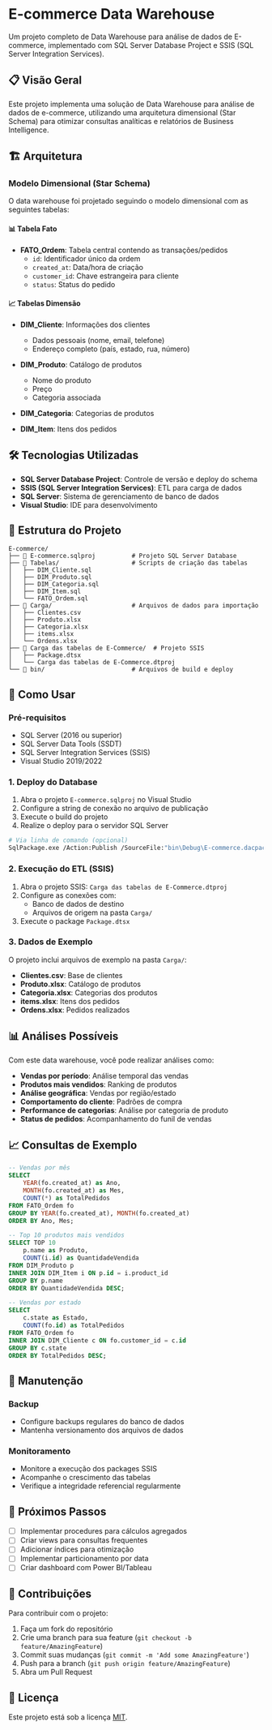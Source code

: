 # E-commerce Data Warehouse

Um projeto completo de Data Warehouse para análise de dados de E-commerce, implementado com SQL Server Database Project e SSIS (SQL Server Integration Services).

## 📋 Visão Geral

Este projeto implementa uma solução de Data Warehouse para análise de dados de e-commerce, utilizando uma arquitetura dimensional (Star Schema) para otimizar consultas analíticas e relatórios de Business Intelligence.

## 🏗️ Arquitetura

### Modelo Dimensional (Star Schema)

O data warehouse foi projetado seguindo o modelo dimensional com as seguintes tabelas:

#### 📊 Tabela Fato
- **FATO_Ordem**: Tabela central contendo as transações/pedidos
  - `id`: Identificador único da ordem
  - `created_at`: Data/hora de criação
  - `customer_id`: Chave estrangeira para cliente
  - `status`: Status do pedido

#### 📈 Tabelas Dimensão
- **DIM_Cliente**: Informações dos clientes
  - Dados pessoais (nome, email, telefone)
  - Endereço completo (país, estado, rua, número)
  
- **DIM_Produto**: Catálogo de produtos
  - Nome do produto
  - Preço
  - Categoria associada
  
- **DIM_Categoria**: Categorias de produtos
  
- **DIM_Item**: Itens dos pedidos

## 🛠️ Tecnologias Utilizadas

- **SQL Server Database Project**: Controle de versão e deploy do schema
- **SSIS (SQL Server Integration Services)**: ETL para carga de dados
- **SQL Server**: Sistema de gerenciamento de banco de dados
- **Visual Studio**: IDE para desenvolvimento

## 📁 Estrutura do Projeto

```
E-commerce/
├── 📄 E-commerce.sqlproj          # Projeto SQL Server Database
├── 📁 Tabelas/                    # Scripts de criação das tabelas
│   ├── DIM_Cliente.sql
│   ├── DIM_Produto.sql
│   ├── DIM_Categoria.sql
│   ├── DIM_Item.sql
│   └── FATO_Ordem.sql
├── 📁 Carga/                      # Arquivos de dados para importação
│   ├── Clientes.csv
│   ├── Produto.xlsx
│   ├── Categoria.xlsx
│   ├── items.xlsx
│   └── Ordens.xlsx
├── 📁 Carga das tabelas de E-Commerce/  # Projeto SSIS
│   ├── Package.dtsx
│   └── Carga das tabelas de E-Commerce.dtproj
└── 📁 bin/                        # Arquivos de build e deploy
```

## 🚀 Como Usar

### Pré-requisitos

- SQL Server (2016 ou superior)
- SQL Server Data Tools (SSDT)
- SQL Server Integration Services (SSIS)
- Visual Studio 2019/2022

### 1. Deploy do Database

1. Abra o projeto `E-commerce.sqlproj` no Visual Studio
2. Configure a string de conexão no arquivo de publicação
3. Execute o build do projeto
4. Realize o deploy para o servidor SQL Server

```bash
# Via linha de comando (opcional)
SqlPackage.exe /Action:Publish /SourceFile:"bin\Debug\E-commerce.dacpac" /TargetConnectionString:"Server=<servidor>;Database=E-commerce;Integrated Security=true;"
```

### 2. Execução do ETL (SSIS)

1. Abra o projeto SSIS: `Carga das tabelas de E-Commerce.dtproj`
2. Configure as conexões com:
   - Banco de dados de destino
   - Arquivos de origem na pasta `Carga/`
3. Execute o package `Package.dtsx`

### 3. Dados de Exemplo

O projeto inclui arquivos de exemplo na pasta `Carga/`:
- **Clientes.csv**: Base de clientes
- **Produto.xlsx**: Catálogo de produtos
- **Categoria.xlsx**: Categorias dos produtos
- **items.xlsx**: Itens dos pedidos
- **Ordens.xlsx**: Pedidos realizados

## 📊 Análises Possíveis

Com este data warehouse, você pode realizar análises como:

- **Vendas por período**: Análise temporal das vendas
- **Produtos mais vendidos**: Ranking de produtos
- **Análise geográfica**: Vendas por região/estado
- **Comportamento do cliente**: Padrões de compra
- **Performance de categorias**: Análise por categoria de produto
- **Status de pedidos**: Acompanhamento do funil de vendas

## 📈 Consultas de Exemplo

```sql
-- Vendas por mês
SELECT 
    YEAR(fo.created_at) as Ano,
    MONTH(fo.created_at) as Mes,
    COUNT(*) as TotalPedidos
FROM FATO_Ordem fo
GROUP BY YEAR(fo.created_at), MONTH(fo.created_at)
ORDER BY Ano, Mes;

-- Top 10 produtos mais vendidos
SELECT TOP 10
    p.name as Produto,
    COUNT(i.id) as QuantidadeVendida
FROM DIM_Produto p
INNER JOIN DIM_Item i ON p.id = i.product_id
GROUP BY p.name
ORDER BY QuantidadeVendida DESC;

-- Vendas por estado
SELECT 
    c.state as Estado,
    COUNT(fo.id) as TotalPedidos
FROM FATO_Ordem fo
INNER JOIN DIM_Cliente c ON fo.customer_id = c.id
GROUP BY c.state
ORDER BY TotalPedidos DESC;
```

## 🔧 Manutenção

### Backup
- Configure backups regulares do banco de dados
- Mantenha versionamento dos arquivos de dados

### Monitoramento
- Monitore a execução dos packages SSIS
- Acompanhe o crescimento das tabelas
- Verifique a integridade referencial regularmente

## 📝 Próximos Passos

- [ ] Implementar procedures para cálculos agregados
- [ ] Criar views para consultas frequentes
- [ ] Adicionar índices para otimização
- [ ] Implementar particionamento por data
- [ ] Criar dashboard com Power BI/Tableau

## 🤝 Contribuições

Para contribuir com o projeto:

1. Faça um fork do repositório
2. Crie uma branch para sua feature (`git checkout -b feature/AmazingFeature`)
3. Commit suas mudanças (`git commit -m 'Add some AmazingFeature'`)
4. Push para a branch (`git push origin feature/AmazingFeature`)
5. Abra um Pull Request

## 📄 Licença

Este projeto está sob a licença [MIT](LICENSE).
